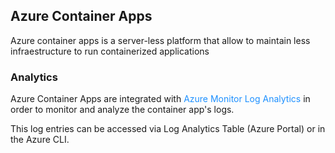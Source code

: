 
## Azure Container Apps

Azure container apps is a server-less platform that allow to maintain less infraestructure to run containerized applications

### Analytics

Azure Container Apps are integrated with <span style="color:DodgerBlue;">Azure Monitor Log Analytics</span> in order to monitor and analyze the container app's logs. 

This log entries can be accessed via Log Analytics Table (Azure Portal) or in the Azure CLI. 